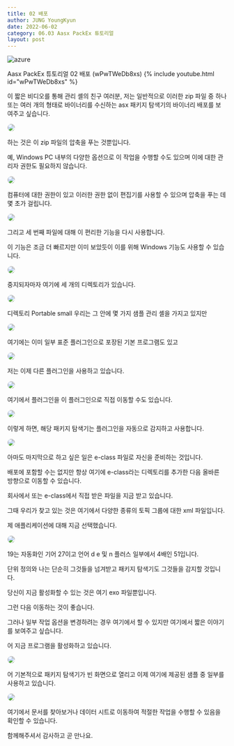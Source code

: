 ```yaml
---
title: 02 배포
author: JUNG YoungKyun
date: 2022-06-02
category: 06.03 Aasx PackEx 튜토리얼
layout: post
---
```


![azure](https://img.shields.io/badge/aasx-2022.06.02-red.svg)

Aasx PackEx 튜토리얼 02 배포 (wPwTWeDb8xs)
{% include youtube.html id="wPwTWeDb8xs" %}

이 짧은 비디오를 통해 관리 셸의 친구 여러분, 
저는 일반적으로 이러한 zip 파일 중 하나 또는 여러 개의 형태로 바이너리를 수신하는 asx 패키지 탐색기의 바이너리 배포를 보여주고 싶습니다. 

<img src="../images/aas/2022-06-01/20220607155647.png" style="border-radius: 10px; border: 1px solid #eaeaea;"/>

하는 것은 이 zip 파일의 압축을 푸는 것뿐입니다. 

예, Windows PC 내부의 다양한 옵션으로 이 작업을 수행할 수도 있으며 이에 대한 관리자 권한도 필요하지 않습니다. 

<img src="../images/aas/2022-06-01/20220607155818.png" style="border-radius: 10px; border: 1px solid #eaeaea;"/>

컴퓨터에 대한 권한이 있고 이러한 권한 없이 편집기를 사용할 수 있으며 압축을 푸는 데 몇 초가 걸립니다.

<img src="../images/aas/2022-06-01/20220607155938.png" style="border-radius: 10px; border: 1px solid #eaeaea;"/>

그리고 세 번째 파일에 대해 이 편리한 기능을 다시 사용합니다. 

이 기능은 조금 더 빠르지만 이미 보았듯이 이를 위해 Windows 기능도 사용할 수 있습니다. 

<img src="../images/aas/2022-06-01/20220607160107.png" style="border-radius: 10px; border: 1px solid #eaeaea;"/>

중지되자마자 여기에 세 개의 디렉토리가 있습니다. 

<img src="../images/aas/2022-06-01/20220607160145.png" style="border-radius: 10px; border: 1px solid #eaeaea;"/>

디렉토리 Portable small 우리는 그 안에 몇 가지 샘플 관리 셸을 가지고 있지만 

<img src="../images/aas/2022-06-01/20220607160215.png" style="border-radius: 10px; border: 1px solid #eaeaea;"/>

여기에는 이미 일부 표준 플러그인으로 포장된 기본 프로그램도 있고 

<img src="../images/aas/2022-06-01/20220607160311.png" style="border-radius: 10px; border: 1px solid #eaeaea;"/>

저는 이제 다른 플러그인을 사용하고 있습니다. 

<img src="../images/aas/2022-06-01/20220607160411.png" style="border-radius: 10px; border: 1px solid #eaeaea;"/>

여기에서 플러그인을 이 플러그인으로 직접 이동할 수도 있습니다.

<img src="../images/aas/2022-06-01/20220607160625.png" style="border-radius: 10px; border: 1px solid #eaeaea;"/>

이렇게 하면, 해당 패키지 탐색기는 플러그인을 자동으로 감지하고 사용합니다.

<img src="../images/aas/2022-06-01/20220607160716.png" style="border-radius: 10px; border: 1px solid #eaeaea;"/>

아마도 마지막으로 하고 싶은 일은 e-class 파일로 자신을 준비하는 것입니다. 

배포에 포함할 수는 없지만 항상 여기에 e-class라는 디렉토리를 추가한 다음 올바른 방향으로 이동할 수 있습니다. 

회사에서 또는 e-class에서 직접 받은 파일을 지금 받고 있습니다.

그때 우리가 찾고 있는 것은 여기에서 다양한 종류의 토픽 그룹에 대한 xml 파일입니다. 

제 애플리케이션에 대해 지금 선택했습니다. 

<img src="../images/aas/2022-06-01/20220607160828.png" style="border-radius: 10px; border: 1px solid #eaeaea;"/>

19는 자동화인 기어 27이고 언어 d e 및 n 플러스 일부에서 4배인 51입니다. 

단위 정의와 나는 단순히 그것들을 넘겨받고 패키지 탐색기도 그것들을 감지할 것입니다. 

당신이 지금 활성화할 수 있는 것은 여기 exo 파일뿐입니다. 

그런 다음 이동하는 것이 좋습니다. 

그러나 일부 작업 옵션을 변경하려는 경우 여기에서 할 수 있지만 여기에서 짧은 이야기를 보여주고 싶습니다. 

어 지금 프로그램을 활성화하고 있습니다. 

<img src="../images/aas/2022-06-01/20220607161005.png" style="border-radius: 10px; border: 1px solid #eaeaea;"/>

어 기본적으로 패키지 탐색기가 빈 화면으로 열리고 이제 여기에 제공된 샘플 중 일부를 사용하고 있습니다. 

<img src="../images/aas/2022-06-01/20220607161128.png" style="border-radius: 10px; border: 1px solid #eaeaea;"/>

여기에서 문서를 찾아보거나 데이터 시트로 이동하여 적절한 작업을 수행할 수 있음을 확인할 수 있습니다.

함께해주셔서 감사하고 곧 만나요.